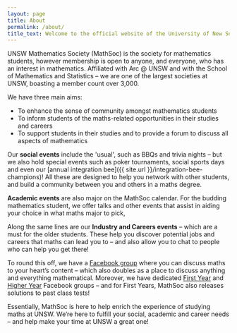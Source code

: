```yaml
---
layout: page
title: About
permalink: /about/
title_text: Welcome to the official website of the University of New South Wales' (UNSW) Mathematics Society!
---
```

<!-- TODO formatting, revise -->
UNSW Mathematics Society (MathSoc) is the society for mathematics students, however membership is open to anyone, and everyone, who has an interest in mathematics. Affiliated with Arc @ UNSW and with the School of Mathematics and Statistics – we are one of the largest societies at UNSW, boasting a member count over 3,000.

We have three main aims:
 - To enhance the sense of community amongst mathematics students
 - To inform students of the maths-related opportunities in their studies and careers
 - To support students in their studies and to provide a forum to discuss all aspects of mathematics

Our **social events** include the \'usual\', such as BBQs and trivia nights – but we also hold special events such as poker tournaments, social sports days and even our [annual integration bee]({{ site.url }}/integration-bee-champions)! All these are designed to help you network with other students, and build a community between you and others in a maths degree.

**Academic events** are also major on the MathSoc calendar. For the budding mathematics student, we offer talks and other events that assist in aiding your choice in what maths major to pick,

Along the same lines are our **Industry and Careers events** – which are a must for the older students. These help you discover potential jobs and careers that maths can lead you to – and also allow you to chat to people who can help you get there!

To round this off, we have a [Facebook group](https://www.facebook.com/groups/1547055178894106/) where you can discuss maths to your heart’s content – which also doubles as a place to discuss anything and everything mathematical. Moreover, we have dedicated [First Year](https://www.facebook.com/groups/390697447649473/) and [Higher Year](https://www.facebook.com/groups/332194420189438/) Facebook groups – and for First Years, MathSoc also releases solutions to past class tests!

Essentially, MathSoc is here to help enrich the experience of studying maths at UNSW. We’re here to fulfill your social, academic and career needs – and help make your time at UNSW a great one!